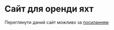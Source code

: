 # Сайт для оренди яхт
Переглянути даний сайт можливо за [посиланням](https://ira00.github.io/Site-for-renting-yachts/)
